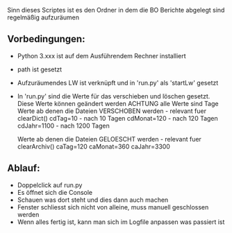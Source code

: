 Sinn dieses Scriptes ist es den Ordner in dem die BO Berichte abgelegt sind regelmäßig aufzuräumen

Vorbedingungen:
-----------------
- Python 3.xxx ist auf dem Ausführendem Rechner installiert
- path ist gesetzt
- Aufzuräumendes LW ist verknüpft und in 'run.py' als 'startLw' gesetzt
- In 'run.py' sind die Werte für das verschieben und löschen gesetzt. Diese Werte können geändert werden
    ACHTUNG alle Werte sind Tage 
    Werte ab denen die Dateien VERSCHOBEN werden - relevant fuer clearDict()
    cdTag=10 - nach 10 Tagen
    cdMonat=120 - nach 120 Tagen 
    cdJahr=1100 - nach 1200 Tagen
 
    Werte ab denen die Dateien GELOESCHT werden - relevant fuer clearArchiv()
    caTag=120
    caMonat=360
    caJahr=3300

Ablauf:
-------
- Doppelclick auf run.py
- Es öffnet sich die Console
- Schauen was dort steht und dies dann auch machen
- Fenster schliesst sich nicht von alleine, muss manuell geschlossen werden
- Wenn alles fertig ist, kann man sich im Logfile anpassen was passiert ist
